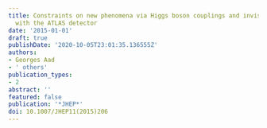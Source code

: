 ```yaml
---
title: Constraints on new phenomena via Higgs boson couplings and invisible decays
  with the ATLAS detector
date: '2015-01-01'
draft: true
publishDate: '2020-10-05T23:01:35.136555Z'
authors:
- Georges Aad
- ' others'
publication_types:
- 2
abstract: ''
featured: false
publication: '*JHEP*'
doi: 10.1007/JHEP11(2015)206
---
```


